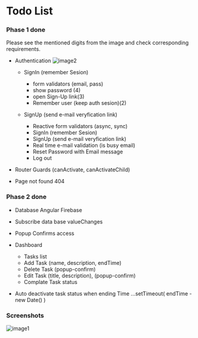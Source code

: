 # Todo List




### Phase 1 done ###
Please see the mentioned digits from the image and check corresponding requirements.

* Authentication 
    ![image2](https://i.ibb.co/f8ZM3qc/sign-in.png)
   * SignIn (remember Sesion)
      * form validators (email, pass)
      * show password (4)
      * open Sign-Up link(3)
      * Remember user (keep auth sesion)(2)
      
  * SignUp (send e-mail veryfication link)
    
    
    * Reactive form validators (async, sync)
    * SignIn (remember Sesion)
    * SignUp (send e-mail veryfication link)
    * Real time e-mail validation (is busy email)
    * Reset Password with Email message
    * Log out 

* Router Guards (canActivate, canActivateChild)
* Page not found 404


### Phase 2 done

* Database Angular Firebase
* Subscribe data base valueChanges
* Popup Confirms access
* Dashboard
    * Tasks list
    * Add Task (name, description, endTime)
    * Delete Task (popup-confirm)
    * Edit Task (title, description), (popup-confirm)
    * Complate Task status

* Auto deactivate task status when ending Time  ...setTimeout( endTime - new Date() )

### Screenshots

![image1](https://i.ibb.co/kDVBfp4/1.png)





